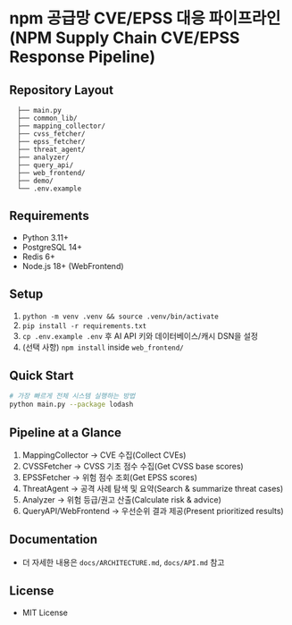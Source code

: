 # npm 공급망 CVE/EPSS 대응 파이프라인 (NPM Supply Chain CVE/EPSS Response Pipeline)

## Repository Layout
```
  ├── main.py
  ├── common_lib/
  ├── mapping_collector/
  ├── cvss_fetcher/
  ├── epss_fetcher/
  ├── threat_agent/
  ├── analyzer/
  ├── query_api/
  ├── web_frontend/
  ├── demo/
  └── .env.example
```

## Requirements
- Python 3.11+
- PostgreSQL 14+
- Redis 6+
- Node.js 18+ (WebFrontend)

## Setup
1. `python -m venv .venv && source .venv/bin/activate`
2. `pip install -r requirements.txt`
3. `cp .env.example .env` 후 AI API 키와 데이터베이스/캐시 DSN을 설정
4. (선택 사항) `npm install` inside `web_frontend/`

## Quick Start
```bash
# 가장 빠르게 전체 시스템 실행하는 방법
python main.py --package lodash
```

## Pipeline at a Glance
1. MappingCollector → CVE 수집(Collect CVEs)
2. CVSSFetcher → CVSS 기초 점수 수집(Get CVSS base scores)
3. EPSSFetcher → 위험 점수 조회(Get EPSS scores)
4. ThreatAgent → 공격 사례 탐색 및 요약(Search & summarize threat cases)
5. Analyzer → 위험 등급/권고 산출(Calculate risk & advice)
6. QueryAPI/WebFrontend → 우선순위 결과 제공(Present prioritized results)

## Documentation
- 더 자세한 내용은 `docs/ARCHITECTURE.md`, `docs/API.md` 참고

## License
- MIT License
